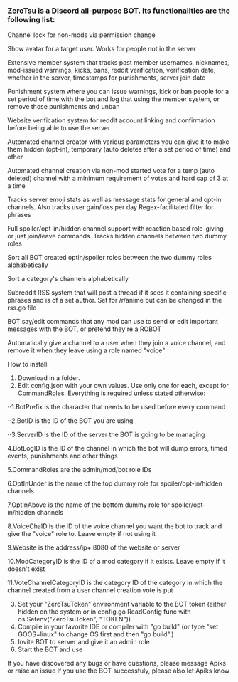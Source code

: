 ### ZeroTsu is a Discord all-purpose BOT. Its functionalities are the following list:





Channel lock for non-mods via permission change

Show avatar for a target user. Works for people not in the server

Extensive member system that tracks past member usernames, nicknames, mod-issued warnings, kicks, bans, reddit verification, verification date, whether in the server, timestamps for punishments, server join date

Punishment system where you can issue warnings, kick or ban people for a set period of time with the bot and log that using the member system, or remove those punishments and unban

Website verification system for reddit account linking and confirmation before being able to use the server

Automated channel creator with various parameters you can give it to make them hidden (opt-in), temporary (auto deletes after a set period of time) and other

Automated channel creation via non-mod started vote for a temp (auto deleted) channel with a minimum requirement of votes and hard cap of 3 at a time

Tracks server emoji stats as well as message stats for general and opt-in channels. Also tracks user gain/loss per day
Regex-facilitated filter for phrases

Full spoiler/opt-in/hidden channel support with reaction based role-giving or just join/leave commands. Tracks hidden channels between two dummy roles

Sort all BOT created optin/spoiler roles between the two dummy roles alphabetically

Sort a category's channels alphabetically

Subreddit RSS system that will post a thread if it sees it containing specific phrases and is of a set author. Set for /r/anime but can be changed in the rss.go file

BOT say/edit commands that any mod can use to send or edit important messages with the BOT, or pretend they're a ROBOT

Automatically give a channel to a user when they join a voice channel, and remove it when they leave using a role named "voice"


How to install:
1. Download in a folder.
2. Edit config.json with your own values. Use only one for each, except for CommandRoles. Everything is required unless stated otherwise:

⋅⋅1.BotPrefix is the character that needs to be used before every command

⋅⋅2.BotID is the ID of the BOT you are using

⋅⋅3.ServerID is the ID of the server the BOT is going to be managing

  4.BotLogID is the ID of the channel in which the bot will dump errors, timed events, punishments and other things

  5.CommandRoles are the admin/mod/bot role IDs

  6.OptInUnder is the name of the top dummy role for spoiler/opt-in/hidden channels

  7.OptInAbove is the name of the bottom dummy role for spoiler/opt-in/hidden channels

  8.VoiceChaID is the ID of the voice channel you want the bot to track and give the "voice" role to. Leave empty if not using it

  9.Website is the address/ip+:8080 of the website or server

  10.ModCategoryID is the ID of a mod category if it exists. Leave empty if it doesn't exist

  11.VoteChannelCategoryID is the category ID of the category in which the channel created from a user channel creation vote is put

3. Set your "ZeroTsuToken" environment variable to the BOT token (either hidden on the system or in config.go ReadConfig func with os.Setenv("ZeroTsuToken", "TOKEN"))
4. Compile in your favorite IDE or compiler with "go build" (or type "set GOOS=linux" to change OS first and then "go build".)
5. Invite BOT to server and give it an admin role
6. Start the BOT and use

If you have discovered any bugs or have questions, please message Apiks or raise an issue
If you use the BOT successfuly, please also let Apiks know

